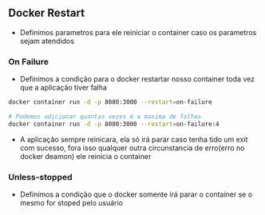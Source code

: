 ## Docker Restart
- Definimos parametros para ele reiniciar o container caso os parametros sejam atendidos
### On Failure
- Definimos a condição para o docker restartar nosso container toda vez que a aplicação tiver falha
```bash 
docker container run -d -p 8080:3000 --restart=on-failure

# Podemos adicionar quantas vezes é a maxima de falhas 
docker container run -d -p 8080:3000 --restart=on-failure:4
```
- A aplicação sempre reinicara, ela só irá parar caso tenha tido um exit com sucesso, fora isso qualquer outra circunstancia de erro(erro no docker deamon) ele reinicia o container
### Unless-stopped
- Definimos a condição que o docker somente irá parar o container se o mesmo for stoped pelo usuário 
```bash

```